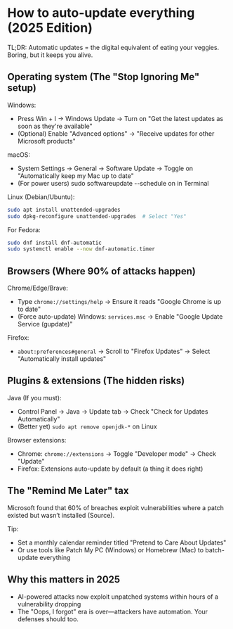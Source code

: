 # How to auto-update everything (2025 Edition)

TL;DR: Automatic updates = the digital equivalent of eating your veggies. Boring, but it keeps you alive.

## Operating system (The "Stop Ignoring Me" setup)

Windows:

* Press Win + I → Windows Update → Turn on "Get the latest updates as soon as they're available"
* (Optional) Enable "Advanced options" → "Receive updates for other Microsoft products"

macOS:

* System Settings → General → Software Update → Toggle on "Automatically keep my Mac up to date"
* (For power users) sudo softwareupdate --schedule on in Terminal

Linux (Debian/Ubuntu):

```bash
sudo apt install unattended-upgrades
sudo dpkg-reconfigure unattended-upgrades  # Select "Yes"
```

For Fedora:

```bash
sudo dnf install dnf-automatic
sudo systemctl enable --now dnf-automatic.timer
```

## Browsers (Where 90% of attacks happen)

Chrome/Edge/Brave:

* Type `chrome://settings/help` → Ensure it reads "Google Chrome is up to date"
* (Force auto-update) Windows: `services.msc` → Enable "Google Update Service (gupdate)"

Firefox:

* `about:preferences#general` → Scroll to "Firefox Updates" → Select "Automatically install updates"

## Plugins & extensions (The hidden risks)

Java (If you must):

* Control Panel → Java → Update tab → Check "Check for Updates Automatically"
* (Better yet) `sudo apt remove openjdk-*` on Linux

Browser extensions:

* Chrome: `chrome://extensions` → Toggle "Developer mode" → Check "Update"
* Firefox: Extensions auto-update by default (a thing it does right)

## The "Remind Me Later" tax

Microsoft found that 60% of breaches exploit vulnerabilities where a patch existed but wasn’t installed (Source).

Tip:

* Set a monthly calendar reminder titled "Pretend to Care About Updates"
* Or use tools like Patch My PC (Windows) or Homebrew (Mac) to batch-update everything

## Why this matters in 2025

* AI-powered attacks now exploit unpatched systems within hours of a vulnerability dropping
* The "Oops, I forgot" era is over—attackers have automation. Your defenses should too.

 